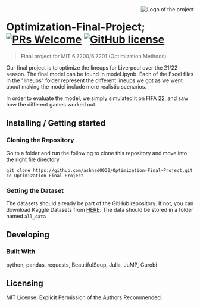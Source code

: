 <img src="https://cdn.dribbble.com/users/4538838/screenshots/11048692/media/36d9bd4b48cfa648c809e2b68999fe33.jpg" alt="Logo of the project" align="right">

# Optimization-Final-Project; [![PRs Welcome](https://img.shields.io/badge/PRs-welcome-brightgreen.svg?style=flat-square)](http://makeapullrequest.com) [![GitHub license](https://img.shields.io/badge/license-MIT-blue.svg?style=flat-square)](https://github.com/your/your-project/blob/master/LICENSE)
> Final project for MIT 6.7200/6.7201 (Optimization Methods)

Our final project is to optimize the lineups for Liverpool over the 21/22 season. The final model can be found in model.ipynb. Each of the Excel files in the "lineups" folder represent the different lineups we got as we went about making the model include more realistic scenarios.

In order to evaluate the model, we simply simulated it on FIFA 22, and saw how the different games worked out.

## Installing / Getting started

### Cloning the Repository 

Go to a folder and run the following to clone this repository and move into the right file directory

```shell
git clone https://github.com/ashhad0030/Optimization-Final-Project.git
cd Optimization-Final-Project
```

### Getting the Dataset 

The datasets should already be part of the GitHub repository. If not, you can download Kaggle Datasets from [HERE](https://www.kaggle.com/datasets/stefanoleone992/fifa-22-complete-player-dataset). 
The data should be stored in a folder named `all_data`

## Developing

### Built With
python, pandas, requests, BeautifulSoup, Julia, JuMP, Gurobi

## Licensing

MIT License. Explicit Permission of the Authors Recommended.
